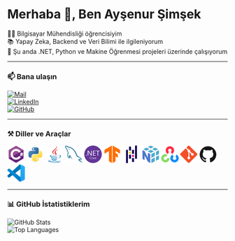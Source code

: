 # Merhaba 👋, Ben Ayşenur Şimşek  

👩‍💻 Bilgisayar Mühendisliği öğrencisiyim  
📚 Yapay Zeka, Backend ve Veri Bilimi ile ilgileniyorum  
🚀 Şu anda .NET, Python ve Makine Öğrenmesi projeleri üzerinde çalışıyorum  

---

### 📫 Bana ulaşın  
[![Mail](https://img.shields.io/badge/Email-D14836?style=for-the-badge&logo=gmail&logoColor=white)](mailto:aysesimsek920@gmail.com)  
[![LinkedIn](https://img.shields.io/badge/LinkedIn-0A66C2?style=for-the-badge&logo=linkedin&logoColor=white)](https://www.linkedin.com/in/ayşenur-şimşek-5885b3254)  
[![GitHub](https://img.shields.io/badge/GitHub-100000?style=for-the-badge&logo=github&logoColor=white)](https://github.com/aysenrr-smsk920)  

---


### ⚒️ Diller ve Araçlar  

<p align="left">
  <img src="https://raw.githubusercontent.com/devicons/devicon/master/icons/csharp/csharp-original.svg" alt="C#" width="40" height="40"/>  
  <img src="https://raw.githubusercontent.com/devicons/devicon/master/icons/python/python-original.svg" alt="Python" width="40" height="40"/>  
  <img src="https://raw.githubusercontent.com/devicons/devicon/master/icons/java/java-original.svg" alt="Java" width="40" height="40"/>  
  <img src="https://raw.githubusercontent.com/devicons/devicon/master/icons/mysql/mysql-original.svg" alt="SQL" width="40" height="40"/>  
  <img src="https://raw.githubusercontent.com/devicons/devicon/master/icons/dotnetcore/dotnetcore-original.svg" alt="ASP.NET Core" width="40" height="40"/>  
  <img src="https://raw.githubusercontent.com/devicons/devicon/master/icons/tensorflow/tensorflow-original.svg" alt="TensorFlow" width="40" height="40"/>  
  <img src="https://raw.githubusercontent.com/devicons/devicon/master/icons/pandas/pandas-original.svg" alt="Pandas" width="40" height="40"/>  
  <img src="https://raw.githubusercontent.com/devicons/devicon/master/icons/numpy/numpy-original.svg" alt="NumPy" width="40" height="40"/>  
  <img src="https://raw.githubusercontent.com/devicons/devicon/master/icons/opencv/opencv-original.svg" alt="OpenCV" width="40" height="40"/>  
  <img src="https://raw.githubusercontent.com/devicons/devicon/master/icons/git/git-original.svg" alt="Git" width="40" height="40"/>  
  <img src="https://raw.githubusercontent.com/devicons/devicon/master/icons/github/github-original.svg" alt="GitHub" width="40" height="40"/>  
  <img src="https://raw.githubusercontent.com/devicons/devicon/master/icons/vscode/vscode-original.svg" alt="VS Code" width="40" height="40"/>  
</p>

---

### 📊 GitHub İstatistiklerim  

![GitHub Stats](https://github-readme-stats.vercel.app/api?username=Aysenur-Simsek&show_icons=true&theme=radical)  
![Top Languages](https://github-readme-stats.vercel.app/api/top-langs/?username=Aysenur-Simsek&layout=compact&theme=radical)  

